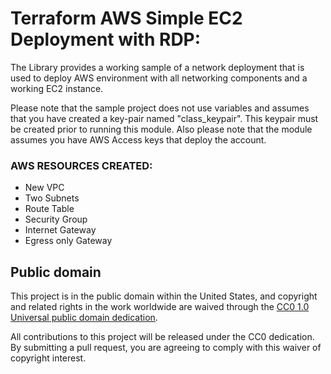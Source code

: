 <p align="Left">
  

</p>

# Terraform AWS Simple EC2 Deployment with RDP:

The Library provides a working sample of a network deployment that is used to deploy AWS environment with all networking components and a working EC2 instance.

Please note that the sample project does not use variables and assumes that you have created a key-pair named "class_keypair".  This keypair must be created prior to running this module.  Also please note that the module assumes you have AWS Access keys that deploy the account.

### AWS RESOURCES CREATED:

- New VPC
- Two Subnets
- Route Table
- Security Group
- Internet Gateway
- Egress only Gateway


## Public domain

This project is in the public domain within the United States, and
copyright and related rights in the work worldwide are waived through
the [CC0 1.0 Universal public domain dedication](https://creativecommons.org/publicdomain/zero/1.0/).

All contributions to this project will be released under the CC0
dedication. By submitting a pull request, you are agreeing to comply
with this waiver of copyright interest.
